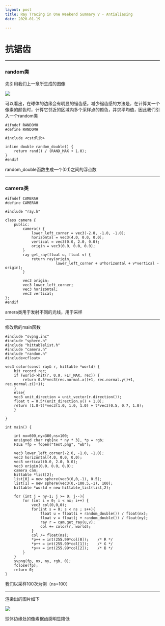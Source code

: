 ```yaml
---
layout: post
title: Ray Tracing in One Weekend Summary V - Antialiasing
date: 2020-01-19

---
```


# 抗锯齿

---

### random类

先引用我们上一章所生成的图像

![](https://pic.downk.cc/item/5e2180132fb38b8c3c398a66.png)

可以看出，在球体的边缘会有明显的锯齿感，减少锯齿感的方法是，在计算某一个像素的颜色时，计算它邻近的区域内多个采样点的颜色，并求平均值，因此我们引入一个random类

~~~
#ifndef RANDOMH
#define RANDOMH

#include <cstdlib>

inline double random_double() {
    return rand() / (RAND_MAX + 1.0);
}
#endif
~~~

random_double函数生成一个(0,1)之间的浮点数

---

### camera类

~~~
#ifndef CAMERAH
#define CAMERAH

#include "ray.h"

class camera {
    public:
        camera() {
            lower_left_corner = vec3(-2.0, -1.0, -1.0);
            horizontal = vec3(4.0, 0.0, 0.0);
            vertical = vec3(0.0, 2.0, 0.0);
            origin = vec3(0.0, 0.0, 0.0);
        }
        ray get_ray(float u, float v) {
            return ray(origin,
                       lower_left_corner + u*horizontal + v*vertical - origin);
        }

        vec3 origin;
        vec3 lower_left_corner;
        vec3 horizontal;
        vec3 vertical;
};
#endif
~~~

amera类用于发射不同的光线，用于采样

---

修改后的main函数
~~~
#include "svpng.inc"
#include "sphere.h"
#include "hittablelist.h"
#include "camera.h"
#include "random.h"
#include<cfloat>

vec3 color(const ray& r, hittable *world) {
    hit_record rec;
    if (world->hit(r, 0.0, FLT_MAX, rec)) {
        return 0.5*vec3(rec.normal.x()+1, rec.normal.y()+1, rec.normal.z()+1);
    }
    else{
    vec3 unit_direction = unit_vector(r.direction());
    float t = 0.5*(unit_direction.y() + 1.0);
    return (1.0-t)*vec3(1.0, 1.0, 1.0) + t*vec3(0.5, 0.7, 1.0);   
    }
 
}

int main() {

    int nx=600,ny=300,ns=100;
    unsigned char rgb[nx * ny * 3], *p = rgb;
    FILE *fp = fopen("test.png", "wb");

    vec3 lower_left_corner(-2.0, -1.0, -1.0);
    vec3 horizontal(4.0, 0.0, 0.0);
    vec3 vertical(0.0, 2.0, 0.0);
    vec3 origin(0.0, 0.0, 0.0);
    camera cam;
    hittable *list[2];
    list[0] = new sphere(vec3(0,0,-1), 0.5);
    list[1] = new sphere(vec3(0,-100.5,-1), 100);
    hittable *world = new hittable_list(list,2);

    for (int j = ny-1; j >= 0; j--){
        for (int i = 0; i < nx; i++) {
            vec3 col(0,0,0);
            for(int s = 0; s < ns ; s++){
                float u = float(i + random_double()) / float(nx);
                float v = float(j + random_double()) / float(ny);
                ray r = cam.get_ray(u,v);               
                col += color(r, world);           
            }
            col /= float(ns);
            *p++ = int(255.99*col[0]);    /* R */
            *p++ = int(255.99*col[1]);    /* G */
            *p++ = int(255.99*col[2]);    /* B */   
        }
    }
    svpng(fp, nx, ny, rgb, 0);
    fclose(fp); 
    return 0;
}
~~~

我们以采样100次为例（ns=100）

---

渲染出的图片如下

![](https://pic.downk.cc/item/5e226b362fb38b8c3c4eef5c.png)

球体边缘处的像素锯齿感明显降低